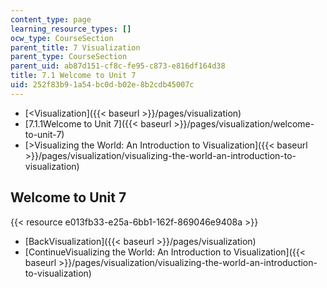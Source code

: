 ```yaml
---
content_type: page
learning_resource_types: []
ocw_type: CourseSection
parent_title: 7 Visualization
parent_type: CourseSection
parent_uid: ab87d151-cf8c-fe95-c873-e816df164d38
title: 7.1 Welcome to Unit 7
uid: 252f83b9-1a54-bc0d-b02e-8b2cdb45007c
---
```


*   [\<Visualization]({{< baseurl >}}/pages/visualization)
*   [7.1.1Welcome to Unit 7]({{< baseurl >}}/pages/visualization/welcome-to-unit-7)
*   [\>Visualizing the World: An Introduction to Visualization]({{< baseurl >}}/pages/visualization/visualizing-the-world-an-introduction-to-visualization)

Welcome to Unit 7
-----------------

{{< resource e013fb33-e25a-6bb1-162f-869046e9408a >}}

*   [BackVisualization]({{< baseurl >}}/pages/visualization)
*   [ContinueVisualizing the World: An Introduction to Visualization]({{< baseurl >}}/pages/visualization/visualizing-the-world-an-introduction-to-visualization)